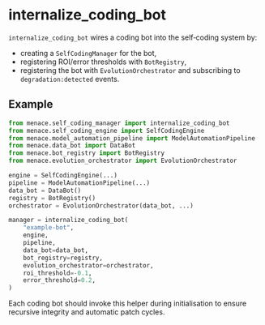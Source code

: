 # internalize_coding_bot

`internalize_coding_bot` wires a coding bot into the self‑coding system by:

- creating a `SelfCodingManager` for the bot,
- registering ROI/error thresholds with `BotRegistry`,
- registering the bot with `EvolutionOrchestrator` and subscribing to `degradation:detected` events.

## Example

```python
from menace.self_coding_manager import internalize_coding_bot
from menace.self_coding_engine import SelfCodingEngine
from menace.model_automation_pipeline import ModelAutomationPipeline
from menace.data_bot import DataBot
from menace.bot_registry import BotRegistry
from menace.evolution_orchestrator import EvolutionOrchestrator

engine = SelfCodingEngine(...)
pipeline = ModelAutomationPipeline(...)
data_bot = DataBot()
registry = BotRegistry()
orchestrator = EvolutionOrchestrator(data_bot, ...)

manager = internalize_coding_bot(
    "example-bot",
    engine,
    pipeline,
    data_bot=data_bot,
    bot_registry=registry,
    evolution_orchestrator=orchestrator,
    roi_threshold=-0.1,
    error_threshold=0.2,
)
```

Each coding bot should invoke this helper during initialisation to ensure
recursive integrity and automatic patch cycles.
